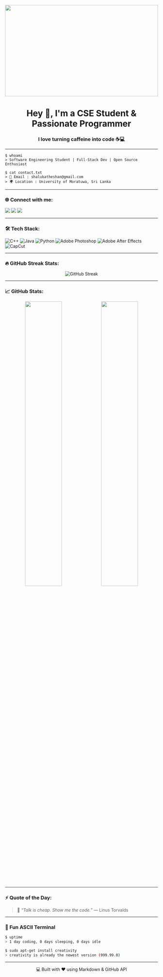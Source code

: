 
<!-- Hacker-themed animated banner -->
<img align="center" src="https://raw.githubusercontent.com/khalby786/khalby786/master/gh-header-dark.gif" width="100%" height="300"/>

<h1 align="center">Hey 👋, I'm a CSE Student & Passionate Programmer</h1>
<h3 align="center">I love turning caffeine into code ☕💻</h3>

---

```
$ whoami
> Software Engineering Student | Full-Stack Dev | Open Source Enthusiast
```

```
$ cat contact.txt
> 📧 Email : shalukatheshan@gmail.com
> 🌍 Location : University of Moratuwa, Sri Lanka
```

---

### 🌐 Connect with me:
<p align="left">
  <a href="https://www.linkedin.com/in/shaluka-theshan-a05a5134b/" target="_blank"><img src="https://img.shields.io/badge/LinkedIn-0077B5.svg?&style=for-the-badge&logo=linkedin&logoColor=white"/></a>
  <a href="https://www.instagram.com/__._s_h_a_l_u_k_a_.__/" target="_blank"><img src="https://img.shields.io/badge/Instagram-E4405F.svg?&style=for-the-badge&logo=instagram&logoColor=white"/></a>
  <a href="https://www.hackerrank.com/profile/CSE_230247T_23" target="_blank"><img src="https://img.shields.io/badge/HackerRank-2EC866.svg?&style=for-the-badge&logo=hackerrank&logoColor=white"/></a>
</p>

---

### 🛠️ Tech Stack:
![C++](https://img.shields.io/badge/C++-00599C?style=for-the-badge&logo=cplusplus&logoColor=white)
![Java](https://img.shields.io/badge/Java-ED8B00?style=for-the-badge&logo=java&logoColor=white)
![Python](https://img.shields.io/badge/Python-3776AB?style=for-the-badge&logo=python&logoColor=white)
![Adobe Photoshop](https://img.shields.io/badge/Photoshop-31A8FF?style=for-the-badge&logo=adobe-photoshop&logoColor=white)
![Adobe After Effects](https://img.shields.io/badge/After%20Effects-9999FF?style=for-the-badge&logo=adobe-after-effects&logoColor=white)
![CapCut](https://img.shields.io/badge/CapCut-000000?style=for-the-badge&logo=capcut&logoColor=white)

---

### 🔥 GitHub Streak Stats:
<p align="center">
  <img src="https://streak-stats.demolab.com?user=yourusername&theme=tokyonight&hide_border=true" alt="GitHub Streak" />
</p>

---

### 📈 GitHub Stats:
<p align="center">
  <img src="https://github-readme-stats.vercel.app/api?username=shalukahhstt&show_icons=true&theme=tokyonight&hide_border=true" width="49%"/>
  <img src="https://github-readme-stats.vercel.app/api/top-langs/?username=shalukahhstt&layout=compact&theme=tokyonight&hide_border=true" width="49%"/>
</p>

---

### ⚡ Quote of the Day:
> 🧠 _“Talk is cheap. Show me the code.”_ — Linus Torvalds

---

### 🧩 Fun ASCII Terminal
```bash
$ uptime
> 1 day coding, 0 days sleeping, 0 days idle
```

```bash
$ sudo apt-get install creativity
> creativity is already the newest version (999.99.0)
```

---

<p align="center">💻 Built with ❤️ using Markdown & GitHub API</p>

